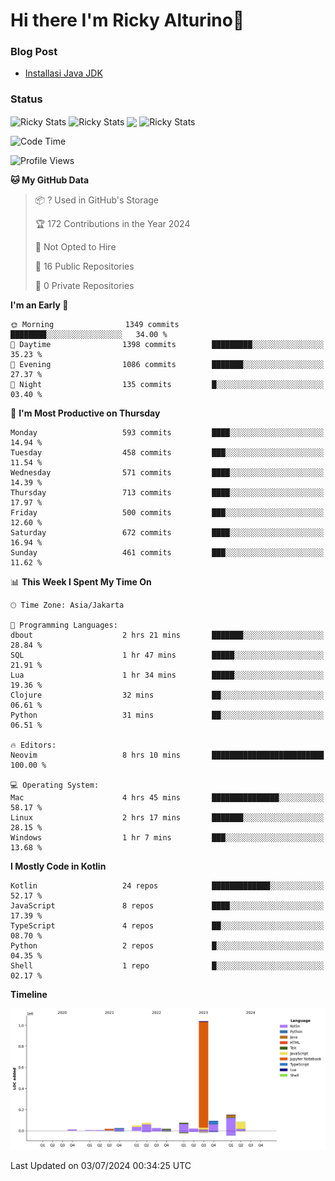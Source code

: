 # Hi there I'm Ricky Alturino👋

### Blog Post

<!-- BLOG-POST-LIST:START -->

- [Installasi Java JDK](https://onirutla.medium.com/installasi-java-jdk-ec701beeb5cb?source=rss-d9d81c918cc9------2)
<!-- BLOG-POST-LIST:END -->

### Status

<img align="center" alt="Ricky Stats" src="https://github-readme-stats.vercel.app/api?username=Alturino&theme=dark&show_icons=true&hide_border=false" />
<img align="center" alt="Ricky Stats" src="https://github-readme-stats.vercel.app/api/top-langs/?username=Alturino&theme=dark&show_icons=true&layout=compact"/>
<img align="center" width="640px" src="https://github-readme-stats.vercel.app/api/wakatime?username=Alturino&layout=compact&hide_border=true&theme=dark">
<img align="center" alt="Ricky Stats" src="https://leetcard.jacoblin.cool/onirutla?border=0&radius=20&ext=activity"/>

<!--START_SECTION:waka-->
![Code Time](http://img.shields.io/badge/Code%20Time-371%20hrs%203%20mins-blue)

![Profile Views](http://img.shields.io/badge/Profile%20Views-0-blue)

**🐱 My GitHub Data** 

> 📦 ? Used in GitHub's Storage 
 > 
> 🏆 172 Contributions in the Year 2024
 > 
> 🚫 Not Opted to Hire
 > 
> 📜 16 Public Repositories 
 > 
> 🔑 0 Private Repositories 
 > 
**I'm an Early 🐤** 

```text
🌞 Morning                1349 commits        ████████░░░░░░░░░░░░░░░░░   34.00 % 
🌆 Daytime                1398 commits        █████████░░░░░░░░░░░░░░░░   35.23 % 
🌃 Evening                1086 commits        ███████░░░░░░░░░░░░░░░░░░   27.37 % 
🌙 Night                  135 commits         █░░░░░░░░░░░░░░░░░░░░░░░░   03.40 % 
```
📅 **I'm Most Productive on Thursday** 

```text
Monday                   593 commits         ████░░░░░░░░░░░░░░░░░░░░░   14.94 % 
Tuesday                  458 commits         ███░░░░░░░░░░░░░░░░░░░░░░   11.54 % 
Wednesday                571 commits         ████░░░░░░░░░░░░░░░░░░░░░   14.39 % 
Thursday                 713 commits         ████░░░░░░░░░░░░░░░░░░░░░   17.97 % 
Friday                   500 commits         ███░░░░░░░░░░░░░░░░░░░░░░   12.60 % 
Saturday                 672 commits         ████░░░░░░░░░░░░░░░░░░░░░   16.94 % 
Sunday                   461 commits         ███░░░░░░░░░░░░░░░░░░░░░░   11.62 % 
```


📊 **This Week I Spent My Time On** 

```text
🕑︎ Time Zone: Asia/Jakarta

💬 Programming Languages: 
dbout                    2 hrs 21 mins       ███████░░░░░░░░░░░░░░░░░░   28.84 % 
SQL                      1 hr 47 mins        █████░░░░░░░░░░░░░░░░░░░░   21.91 % 
Lua                      1 hr 34 mins        █████░░░░░░░░░░░░░░░░░░░░   19.36 % 
Clojure                  32 mins             ██░░░░░░░░░░░░░░░░░░░░░░░   06.61 % 
Python                   31 mins             ██░░░░░░░░░░░░░░░░░░░░░░░   06.51 % 

🔥 Editors: 
Neovim                   8 hrs 10 mins       █████████████████████████   100.00 % 

💻 Operating System: 
Mac                      4 hrs 45 mins       ███████████████░░░░░░░░░░   58.17 % 
Linux                    2 hrs 17 mins       ███████░░░░░░░░░░░░░░░░░░   28.15 % 
Windows                  1 hr 7 mins         ███░░░░░░░░░░░░░░░░░░░░░░   13.68 % 
```

**I Mostly Code in Kotlin** 

```text
Kotlin                   24 repos            █████████████░░░░░░░░░░░░   52.17 % 
JavaScript               8 repos             ████░░░░░░░░░░░░░░░░░░░░░   17.39 % 
TypeScript               4 repos             ██░░░░░░░░░░░░░░░░░░░░░░░   08.70 % 
Python                   2 repos             █░░░░░░░░░░░░░░░░░░░░░░░░   04.35 % 
Shell                    1 repo              █░░░░░░░░░░░░░░░░░░░░░░░░   02.17 % 
```



**Timeline**

![Lines of Code chart](https://raw.githubusercontent.com/Alturino/Alturino/main/assets/bar_graph.png)


 Last Updated on 03/07/2024 00:34:25 UTC
<!--END_SECTION:waka-->
